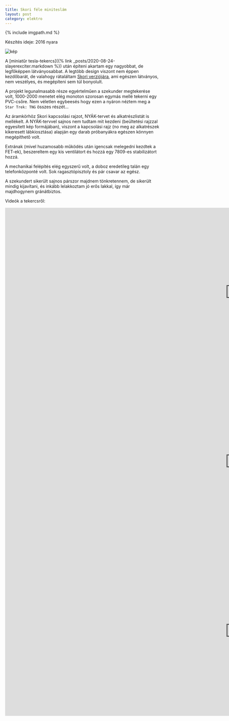 ```yaml
---
title: Skori féle miniteslám
layout: post
category: elektro
---
```


{% include imgpath.md %}

Készítés ideje: 2016 nyara

![kép]({{imgpath}}/skori.jpg)

A [miniatűr tesla-tekercs]({% link _posts/2020-08-24-slayerexciter.markdown %}) után építeni akartam egy nagyobbat, de legfőképpen látványosabbat. A legtöbb design viszont nem éppen kezdőbarát, de valahogy rátaláltam [Skori verziójára](http://skory.gylcomp.hu/tesla/mini_tesla.html), ami egészen látványos, nem veszélyes, és megépíteni sem túl bonyolult.

A projekt legunalmasabb része egyértelműen a szekunder megtekerése volt, 1000-2000 menetet elég monoton szorosan egymás mellé tekerni egy PVC-csőre. Nem véletlen egybeesés hogy ezen a nyáron néztem meg a `Star Trek: TNG` összes részét...

Az áramkörhöz Skori kapcsolási rajzot, NYÁK-tervet és alkatrészlistát is mellékelt. A NYÁK-tervvel sajnos nem tudtam mit kezdeni (beültetési rajzzal egyesített kép formájában), viszont a kapcsolási rajz (no meg az alkatrészek kikeresett lábkiosztása) alapján egy darab próbanyákra egészen könnyen megépíthető volt. 

Extrának (mivel huzamosabb működés után igencsak melegedni kezdtek a FET-ek), beszereltem egy kis ventilátort és hozzá egy 7809-es stabilizátort hozzá.

A mechanikai felépítés elég egyszerű volt, a doboz eredetileg talán egy telefonközponté volt. Sok ragasztópisztoly és pár csavar az egész.

A szekundert sikerült sajnos párszor majdnem tönkretennem, de sikerült mindig kijavítani, és inkább lelakkoztam jó erős lakkal, így már majdhogynem gránátbiztos.

Videók a tekercsről:

<iframe width="1519" height="554" src="https://www.youtube.com/embed/oZT6QXziXcY?list=PL3dDFVdDb7vh95_omY0aDy_FbhAy9EHl2" frameborder="0" allow="accelerometer; autoplay; encrypted-media; gyroscope; picture-in-picture" allowfullscreen></iframe>

<iframe width="1519" height="554" src="https://www.youtube.com/embed/gpOH-WP2XgM?list=PL3dDFVdDb7vh95_omY0aDy_FbhAy9EHl2" frameborder="0" allow="accelerometer; autoplay; encrypted-media; gyroscope; picture-in-picture" allowfullscreen></iframe>

<iframe width="1519" height="554" src="https://www.youtube.com/embed/T2JvNp0kqoA?list=PL3dDFVdDb7vh95_omY0aDy_FbhAy9EHl2" frameborder="0" allow="accelerometer; autoplay; encrypted-media; gyroscope; picture-in-picture" allowfullscreen></iframe>